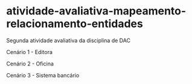 # atividade-avaliativa-mapeamento-relacionamento-entidades

Segunda atividade avaliativa da disciplina de DAC

Cenário 1 - Editora

Cenário 2 - Oficina

Cenário 3 - Sistema bancário
